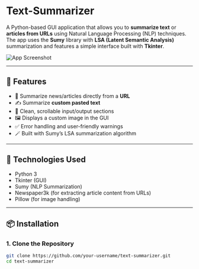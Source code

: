 # Text-Summarizer

A Python-based GUI application that allows you to **summarize text** or **articles from URLs** using Natural Language Processing (NLP) techniques. The app uses the **Sumy** library with **LSA (Latent Semantic Analysis)** summarization and features a simple interface built with **Tkinter**.

![App Screenshot](text-analysis-tools_new.jpg)

---

## 🚀 Features

- 🔗 Summarize news/articles directly from a **URL**
- ✍️ Summarize **custom pasted text**
- 📜 Clean, scrollable input/output sections
- 🖼️ Displays a custom image in the GUI
- ✅ Error handling and user-friendly warnings
- 🪄 Built with Sumy’s LSA summarization algorithm

---

## 🧰 Technologies Used

- Python 3
- Tkinter (GUI)
- Sumy (NLP Summarization)
- Newspaper3k (for extracting article content from URLs)
- Pillow (for image handling)

---

## 📦 Installation

### 1. Clone the Repository
```bash
git clone https://github.com/your-username/text-summarizer.git
cd text-summarizer
